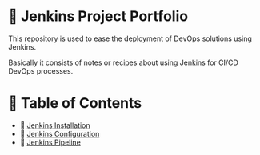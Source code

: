 # :book: Jenkins Project Portfolio
This repository is used to ease the deployment of DevOps solutions using Jenkins.

Basically it consists of notes or recipes about using Jenkins for CI/CD DevOps processes.

# :bookmark_tabs: Table of Contents
- :link: [Jenkins Installation](01_installation/README.md)
- :link: [Jenkins Configuration](02_configuration/README.md)
- :link: [Jenkins Pipeline](03_pipeline/README.md)